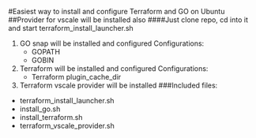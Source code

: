 #Easiest way to install and configure Terraform and GO on Ubuntu
##Provider for vscale will be installed also
####Just clone repo, cd into it and start  terraform_install_launcher.sh
1. GO snap will be installed and configured
	Configurations:
	- GOPATH
	- GOBIN
2. Terraform will be installed and configured
	Configurations:
	- Terraform plugin_cache_dir
3. Terraform vscale provider will be installed
###Included files:
- terraform_install_launcher.sh
- install_go.sh
- install_terraform.sh
- terraform_vscale_provider.sh
